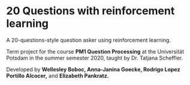 # 20 Questions with reinforcement learning

A 20-questions-style question asker using reinforcement learning.

Term project for the course **PM1 Question Processing** at the Universität Potsdam in the summer semester 2020, taught by Dr. Tatjana Scheffler.

Developed by **Wellesley Boboc, Anna-Janina Goecke, Rodrigo Lopez Portillo Alcocer,** and **Elizabeth Pankratz.**
